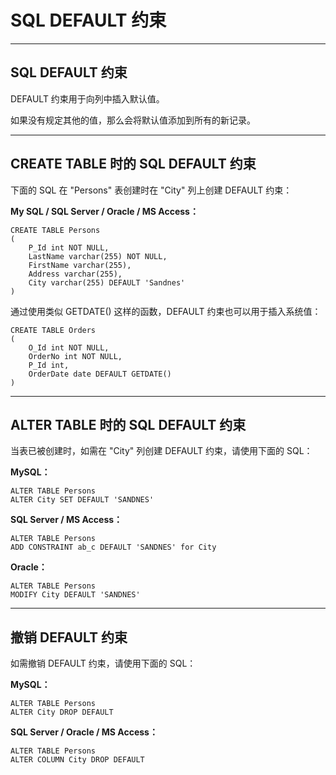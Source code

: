 # SQL DEFAULT 约束

------

## SQL DEFAULT 约束

DEFAULT 约束用于向列中插入默认值。

如果没有规定其他的值，那么会将默认值添加到所有的新记录。

------

## CREATE TABLE 时的 SQL DEFAULT 约束

下面的 SQL 在 "Persons" 表创建时在 "City" 列上创建 DEFAULT 约束：

**My SQL / SQL Server / Oracle / MS Access：**

```
CREATE TABLE Persons
(
    P_Id int NOT NULL,
    LastName varchar(255) NOT NULL,
    FirstName varchar(255),
    Address varchar(255),
    City varchar(255) DEFAULT 'Sandnes'
)
```

通过使用类似 GETDATE() 这样的函数，DEFAULT 约束也可以用于插入系统值：

```
CREATE TABLE Orders
(
    O_Id int NOT NULL,
    OrderNo int NOT NULL,
    P_Id int,
    OrderDate date DEFAULT GETDATE()
)
```



------

## ALTER TABLE 时的 SQL DEFAULT 约束

当表已被创建时，如需在 "City" 列创建 DEFAULT 约束，请使用下面的 SQL：

**MySQL：**

```
ALTER TABLE Persons
ALTER City SET DEFAULT 'SANDNES'
```

**SQL Server / MS Access：**

```
ALTER TABLE Persons
ADD CONSTRAINT ab_c DEFAULT 'SANDNES' for City
```

**Oracle：**

```
ALTER TABLE Persons
MODIFY City DEFAULT 'SANDNES'
```



------

## 撤销 DEFAULT 约束

如需撤销 DEFAULT 约束，请使用下面的 SQL：

**MySQL：**

```
ALTER TABLE Persons
ALTER City DROP DEFAULT
```

**SQL Server / Oracle / MS Access：**

```
ALTER TABLE Persons
ALTER COLUMN City DROP DEFAULT
```